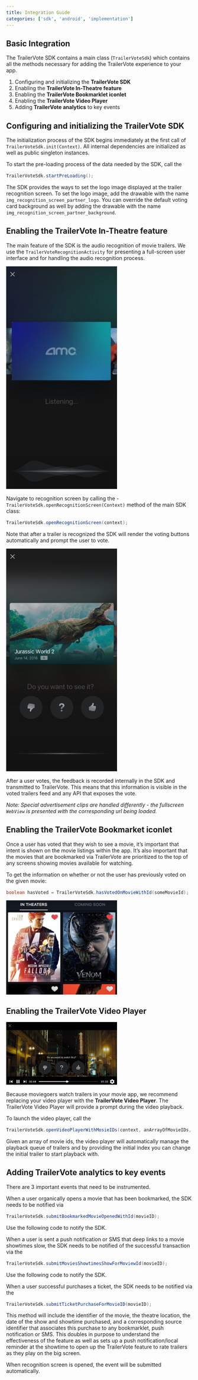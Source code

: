 ```yaml
---
title: Integration Guide
categories: ['sdk', 'android', 'implementation']
---
```


## Basic Integration

The TrailerVote SDK contains a main class (`TrailerVoteSdk`) which contains all the methods necessary for adding the TrailerVote experience to your app.

1. Configuring and initializing the **TrailerVote SDK**
2. Enabling the **TrailerVote In-Theatre feature**
3. Enabling the **TrailerVote Bookmarklet iconlet**
4. Enabling the **TrailerVote Video Player**
5. Adding **TrailerVote analytics** to key events

## Configuring and initializing the TrailerVote SDK

The initialization process of the SDK begins immediately at the first call of `TrailerVoteSdk.init(Context)`. All internal dependencies are initialized as well as public singleton instances.

To start the pre-loading process of the data needed by the SDK, call the 

```java
TrailerVoteSdk.startPreLoading();
```

The SDK provides the ways to set the logo image displayed at the trailer recognition screen. To set the logo image, add the drawable with the name `img_recognition_screen_partner_logo`.
You can override the default voting card background as well by adding the drawable with the name `img_recognition_screen_partner_background`.

## Enabling the TrailerVote In-Theatre feature

The main feature of the SDK is the audio recognition of movie trailers. We use the `TrailerVoteRecognitionActivity` for presenting a full-screen user interface and for handling the audio recognition process.

<img src="img_recognition_screen.jpg" width="300" />

Navigate to recognition screen by calling the -`TrailerVoteSdk.openRecognitionScreen(Context)` method of the main SDK class:

```java
TrailerVoteSdk.openRecognitionScreen(context);
```

Note that after a trailer is recognized the SDK will render the voting buttons automatically and prompt the user to vote.

<img src="img_recognition_screen_voting.jpg" width="300" />

After a user votes, the feedback is recorded internally in the SDK and transmitted to TrailerVote. This means that this information is visible in the voted trailers feed and any API that exposes the vote.

*Note: Special advertisement clips are handled differently - the fullscreen `WebView` is presented with the corresponding url being loaded.*

## Enabling the TrailerVote Bookmarket iconlet

Once a user has voted that they wish to see a movie, it’s important that intent is shown on the movie listings within the app. It’s also important that the movies that are bookmarked via TrailerVote are prioritized to the top of any screens showing movies available for watching.

To get the information on whether or not the user has previously voted on the given movie:

```java
boolean hasVoted = TrailerVoteSdk.hasVotedOnMovieWithId(someMovieId);
```

<img src="img_bookmarked_icon.png" width="300" />

## Enabling the TrailerVote Video Player

<img src="img_player_screen.png" width="300" />

Because moviegoers watch trailers in your movie app, we recommend replacing your video player with the **TrailerVote Video Player**. The TrailerVote Video Player will provide a prompt during the video playback. 

To launch the video player, call the

```java
TrailerVoteSdk.openVideoPlayerWithMosieIDs(context, anArrayOfMovieIDs, initialIndex);
```

Given an array of movie ids, the video player will automatically manage the playback queue of trailers and by providing the initial index you can change the initial trailer to start playback with.

## Adding TrailerVote analytics to key events

There are 3 important events that need to be instrumented.

When a user organically opens a movie that has been bookmarked, the SDK needs to be notified via  

```java
TrailerVoteSdk.submitBookmarkedMovieOpenedWithId(movieID);
```

Use the following code to notify the SDK.

When a user is sent a push notification or SMS that deep links to a movie showtimes slow, the SDK needs to be notified of the successful transaction via the


```java
TrailerVoteSdk.submitMoviesShowtimesShowForMoviewId(movieID);
```

Use the following code to notify the SDK.

When a user successful purchases a ticket, the SDK needs to be notified via the
```java
TrailerVoteSdk.submitTicketPurchaseForMovieID(movieID);
```

This method will include the identifier of the movie, the theatre location, the date of the show and showtime purchased, and a corresponding source identifier that associates this purchase to any bookmarklet, push notification or SMS. This doubles in purpose to understand the effectiveness of the feature as well as sets up a push notification/local reminder at the showtime to open up the TrailerVote feature to rate trailers as they play on the big screen.

When recognition screen is opened, the event will be submitted automatically.

